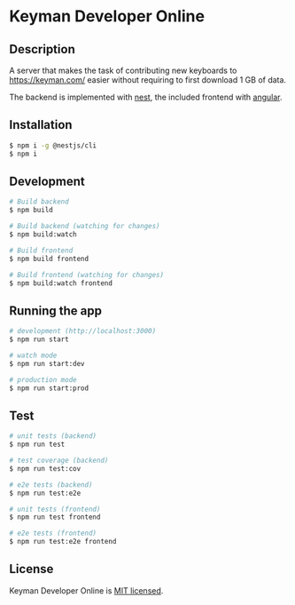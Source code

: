 # Keyman Developer Online

## Description

A server that makes the task of contributing new keyboards to https://keyman.com/ easier without requiring
to first download 1 GB of data.

The backend is implemented with [nest](https://nestjs.com/), the included frontend with
[angular](https://angular.io/).

## Installation

```bash
$ npm i -g @nestjs/cli
$ npm i
```

## Development

```bash
# Build backend
$ npm build

# Build backend (watching for changes)
$ npm build:watch

# Build frontend
$ npm build frontend

# Build frontend (watching for changes)
$ npm build:watch frontend
```

## Running the app

```bash
# development (http://localhost:3000)
$ npm run start

# watch mode
$ npm run start:dev

# production mode
$ npm run start:prod
```

## Test

```bash
# unit tests (backend)
$ npm run test

# test coverage (backend)
$ npm run test:cov

# e2e tests (backend)
$ npm run test:e2e

# unit tests (frontend)
$ npm run test frontend

# e2e tests (frontend)
$ npm run test:e2e frontend
```

## License

Keyman Developer Online is [MIT licensed](LICENSE).

